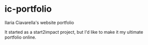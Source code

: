 # ic-portfolio

Ilaria Ciavarella's website portfolio

It started as a start2impact project, but I'd like to make it my ultimate portfolio online.

